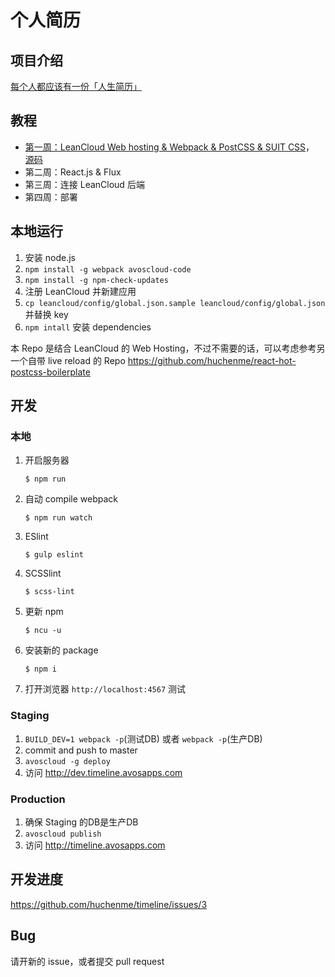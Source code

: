 # 个人简历

## 项目介绍

[每个人都应该有一份「人生简历」](http://zhuanlan.zhihu.com/12in12/20015683)

## 教程

- [第一周：LeanCloud Web hosting & Webpack & PostCSS & SUIT CSS](https://github.com/huchenme/timeline/blob/master/tutorials/week-1.md)， [源码](https://github.com/huchenme/timeline/tree/week1)
- 第二周：React.js & Flux
- 第三周：连接 LeanCloud 后端
- 第四周：部署

## 本地运行

1. 安装 node.js
2. `npm install -g webpack avoscloud-code`
3. `npm install -g npm-check-updates`
4. 注册 LeanCloud 并新建应用
5. `cp leancloud/config/global.json.sample leancloud/config/global.json` 并替换 key
6. `npm intall` 安装 dependencies

本 Repo 是结合 LeanCloud 的 Web Hosting，不过不需要的话，可以考虑参考另一个自带 live reload 的 Repo https://github.com/huchenme/react-hot-postcss-boilerplate

## 开发

### 本地

1. 开启服务器

	```
	$ npm run
	```
2. 自动 compile webpack

	```
	$ npm run watch
	```
3. ESlint

	```
	$ gulp eslint
	```
4. SCSSlint

	```
	$ scss-lint
	```
5. 更新 npm

	```
	$ ncu -u
	```
6. 安装新的 package

	```
	$ npm i
	```
7. 打开浏览器 `http://localhost:4567` 测试

### Staging

1. `BUILD_DEV=1 webpack -p`(测试DB) 或者 `webpack -p`(生产DB)
2. commit and push to master
3. `avoscloud -g deploy`
4. 访问 http://dev.timeline.avosapps.com

### Production

1. 确保 Staging 的DB是生产DB
2. `avoscloud publish`
3. 访问 http://timeline.avosapps.com


## 开发进度

https://github.com/huchenme/timeline/issues/3

## Bug

请开新的 issue，或者提交 pull request
